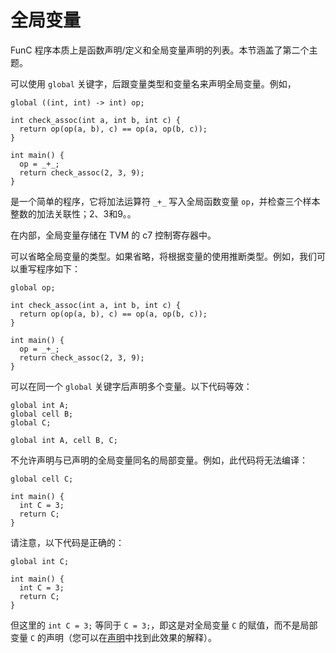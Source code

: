 # 全局变量
FunC 程序本质上是函数声明/定义和全局变量声明的列表。本节涵盖了第二个主题。

可以使用 `global` 关键字，后跟变量类型和变量名来声明全局变量。例如，
```func
global ((int, int) -> int) op;

int check_assoc(int a, int b, int c) {
  return op(op(a, b), c) == op(a, op(b, c));
}

int main() {
  op = _+_;
  return check_assoc(2, 3, 9);
}
```
是一个简单的程序，它将加法运算符 `_+_` 写入全局函数变量 `op`，并检查三个样本整数的加法关联性；2、3和9。。

在内部，全局变量存储在 TVM 的 c7 控制寄存器中。

可以省略全局变量的类型。如果省略，将根据变量的使用推断类型。例如，我们可以重写程序如下：
```func
global op;

int check_assoc(int a, int b, int c) {
  return op(op(a, b), c) == op(a, op(b, c));
}

int main() {
  op = _+_;
  return check_assoc(2, 3, 9);
}
```

可以在同一个 `global` 关键字后声明多个变量。以下代码等效：
```func
global int A;
global cell B;
global C;
```
```func
global int A, cell B, C;
```

不允许声明与已声明的全局变量同名的局部变量。例如，此代码将无法编译：
```func
global cell C;

int main() {
  int C = 3;
  return C;
}
```
请注意，以下代码是正确的：
```func
global int C;

int main() {
  int C = 3;
  return C;
}
```
但这里的 `int C = 3;` 等同于 `C = 3;`，即这是对全局变量 `C` 的赋值，而不是局部变量 `C` 的声明（您可以在[声明](/develop/func/statements#variable-declaration)中找到此效果的解释）。
